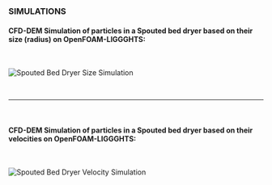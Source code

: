 ### SIMULATIONS

#### CFD-DEM Simulation of particles in a Spouted bed dryer based on their size (radius) on OpenFOAM-LIGGGHTS:

<br>

![Spouted Bed Dryer Size Simulation](https://github.com/user-attachments/assets/253ac61d-ddfa-4352-87c3-f4b59c3586b2)

<br>
<hr>
<br>

#### CFD-DEM Simulation of particles in a Spouted bed dryer based on their velocities on OpenFOAM-LIGGGHTS:

<br>

![Spouted Bed Dryer Velocity Simulation](https://github.com/user-attachments/assets/6e16bb55-aa82-4252-93a0-43a180f143e4)
